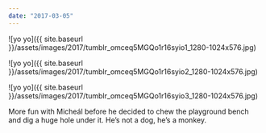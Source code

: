 ```yaml
---
date: "2017-03-05"
---
```


![yo yo]({{ site.baseurl }}/assets/images/2017/tumblr_omceq5MGQo1r16syio1_1280-1024x576.jpg)

![yo yo]({{ site.baseurl }}/assets/images/2017/tumblr_omceq5MGQo1r16syio2_1280-1024x576.jpg)

![yo yo]({{ site.baseurl }}/assets/images/2017/tumblr_omceq5MGQo1r16syio3_1280-1024x576.jpg)

More fun with Micheál before he decided to chew the playground bench and dig a huge hole under it. He’s not a dog, he’s a monkey.
